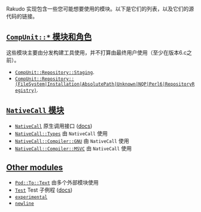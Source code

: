 Rakudo 实现包含一些您可能想要使用的模块。以下是它们的列表，以及它们的源代码的链接。

## [`CompUnit::*` 模块和角色 ](https://docs.perl6.org/language/modules-core#___top)

这些模块主要由分发构建工具使用，并不打算由最终用户使用（至少在版本6.c之前）。

- [`CompUnit::Repository::Staging`](https://github.com/rakudo/rakudo/blob/master/lib/CompUnit/Repository/Staging.pm6).
- [`CompUnit::Repository::(FileSystem|Installation|AbsolutePath|Unknown|NQP|Perl6|RepositoryRegistry)`](https://github.com/rakudo/rakudo/blob/master/src/core/CompUnit/RepositoryRegistry.pm6).

## [`NativeCall` 模块](https://docs.perl6.org/language/modules-core#___top)

- [`NativeCall`](https://github.com/rakudo/rakudo/blob/master/lib/NativeCall.pm6) 原生调用接口 ([docs](https://docs.perl6.org/language/nativecall.html))
- [`NativeCall::Types`](https://github.com/rakudo/rakudo/blob/master/lib/NativeCall/Types.pm6) 由 `NativeCall` 使用
- [`NativeCall::Compiler::GNU`](https://github.com/rakudo/rakudo/blob/master/lib/NativeCall/Compiler/GNU.pm6) 由 `NativeCall` 使用
- [`NativeCall::Compiler::MSVC`](https://github.com/rakudo/rakudo/blob/master/lib/NativeCall/Compiler/MSVC.pm6) 由 `NativeCall` 使用

## [Other modules](https://docs.perl6.org/language/modules-core#___top)

- [`Pod::To::Text`](https://github.com/rakudo/rakudo/blob/master/lib/Pod/To/Text.pm6) 由多个外部模块使用
- [`Test`](https://github.com/rakudo/rakudo/blob/master/lib/Test.pm6) Test 子例程 ([docs](https://docs.perl6.org/language/testing))
- [`experimental`](https://github.com/rakudo/rakudo/blob/master/lib/experimental.pm6)
- [`newline`](https://github.com/rakudo/rakudo/blob/master/lib/newline.pm6)